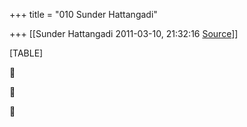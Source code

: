 +++
title = "010 Sunder Hattangadi"

+++
[[Sunder Hattangadi	2011-03-10, 21:32:16 [Source](https://groups.google.com/g/samskrita/c/woZBEPDr7uo)]]



[TABLE]







